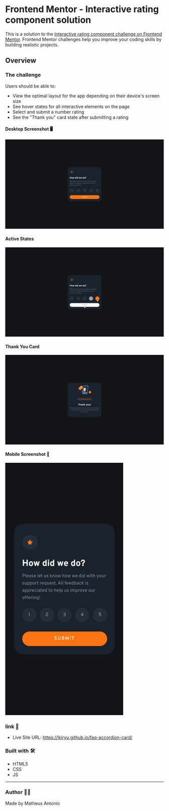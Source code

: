 # Frontend Mentor - Interactive rating component solution

This is a solution to the [Interactive rating component challenge on Frontend Mentor](https://www.frontendmentor.io/challenges/interactive-rating-component-koxpeBUmI). Frontend Mentor challenges help you improve your coding skills by building realistic projects. 

## Overview

### The challenge

Users should be able to:

- View the optimal layout for the app depending on their device's screen size
- See hover states for all interactive elements on the page
- Select and submit a number rating
- See the "Thank you" card state after submitting a rating

#### Desktop Screenshot 🖥️

<img src="./src/images/desktop-screenshot.png">

#### Active States
<img src="./src/images/active-states.png">

#### Thank You Card

<img src="./src/images/thankYou.png">

#### Mobile Screenshot 📱

<img src="./src/images/mobile-screenshot.png">

### link 🔗

- Live Site URL: https://lkiryu.github.io/faq-accordion-card/

### Built with 🛠️
- HTML5
- CSS
- JS
---
### Author 👨‍💻
 Made by Matheus Antonio
